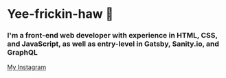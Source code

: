# **Yee**-frickin-**haw** 🤠

### I'm a front-end web developer with experience in HTML, CSS, and JavaScript, as well as entry-level in Gatsby, Sanity.io, and GraphQL

[My Instagram](https://www.instagram.com/vossler_br)

<!--
**vosslerbr/vosslerbr** is a ✨ _special_ ✨ repository because its `README.md` (this file) appears on your GitHub profile.

Here are some ideas to get you started:

- 🔭 I’m currently working on ...
- 🌱 I’m currently learning ...
- 👯 I’m looking to collaborate on ...
- 🤔 I’m looking for help with ...
- 💬 Ask me about ...
- 📫 How to reach me: ...
- 😄 Pronouns: ...
- ⚡ Fun fact: ...
-->
